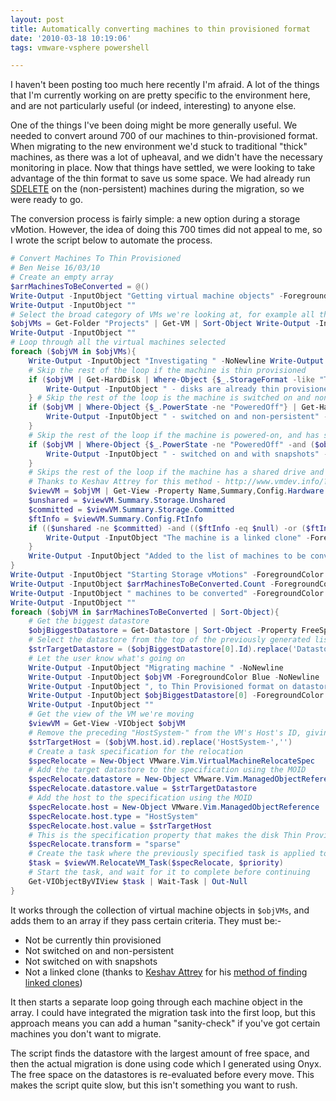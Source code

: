 ```yaml
---
layout: post
title: Automatically converting machines to thin provisioned format
date: '2010-03-18 10:19:06'
tags: vmware-vsphere powershell

---
```



I haven't been posting too much here recently I'm afraid. A lot of the things that I'm currently working on are pretty specific to the environment here, and are not particularly useful (or indeed, interesting) to anyone else.

One of the things I've been doing might be more generally useful. We needed to convert around 700 of our machines to thin-provisioned format. When migrating to the new environment we'd stuck to traditional "thick" machines, as there was a lot of upheaval, and we didn't have the necessary monitoring in place. Now that things have settled, we were looking to take advantage of the thin format to save us some space. We had already run [SDELETE](http://localhost:4000/2009/10/28/using-sdelete-to-maximise-the-amount-of-disk-space-reclaimed-during-conversion-to-thin-provisioned-disks.html/) on the (non-persistent) machines during the migration, so we were ready to go.

The conversion process is fairly simple: a new option during a storage vMotion. However, the idea of doing this 700 times did not appeal to me, so I wrote the script below to automate the process.

```powershell
# Convert Machines To Thin Provisioned
# Ben Neise 16/03/10
# Create an empty array
$arrMachinesToBeConverted = @()
Write-Output -InputObject "Getting virtual machine objects" -ForegroundColor Blue
Write-Output -InputObject ""
# Select the broad category of VMs we're looking at, for example all the machines in a specific blue folder
$objVMs = Get-Folder "Projects" | Get-VM | Sort-Object Write-Output -InputObject "Generating list of candidates" -ForegroundColor Blue
Write-Output -InputObject ""
# Loop through all the virtual machines selected
foreach ($objVM in $objVMs){
    Write-Output -InputObject "Investigating " -NoNewline Write-Output -InputObject $objVM -ForegroundColor Blue -NoNewline
    # Skip the rest of the loop if the machine is thin provisioned
    if ($objVM | Get-HardDisk | Where-Object {$_.StorageFormat -like "Thin"}){
        Write-Output -InputObject " - disks are already thin provisioned" -ForegroundColor DarkGray continue
    } # Skip the rest of the loop is the machine is switched on and non-persistent
    if ($objVM | Where-Object {$_.PowerState -ne "PoweredOff"} | Get-HardDisk | Where-Object {$_.Persistence -notlike "IndependentPersistent"}){
        Write-Output -InputObject " - switched on and non-persistent" -ForegroundColor DarkGray continue
    }
    # Skip the rest of the loop if the machine is powered-on, and has snapshots
    if ($objVM | Where-Object {$_.PowerState -ne "PoweredOff" -and ($objVM | Get-Snapshot)}) {
        Write-Output -InputObject " - switched on and with snapshots" -ForegroundColor DarkGray continue
    } 
    # Skips the rest of the loop if the machine has a shared drive and is not set up as fault tolerant (indicating that it's a Linked Clone) 
    # Thanks to Keshav Attrey for this method - http://www.vmdev.info/?p=546) 
    $viewVM = $objVM | Get-View -Property Name,Summary,Config.Hardware.Device
    $unshared = $viewVM.Summary.Storage.Unshared
    $committed = $viewVM.Summary.Storage.Committed
    $ftInfo = $viewVM.Summary.Config.FtInfo 
    if (($unshared -ne $committed) -and (($ftInfo -eq $null) -or ($ftInfo.InstanceUuids.Length -le 1))){
        Write-Output -InputObject "The machine is a linked clone" -ForegroundColor DarkGray continue
    }
    Write-Output -InputObject "Added to the list of machines to be converted" $arrMachinesToBeConverted += $objVM
}
Write-Output -InputObject "Starting Storage vMotions" -ForegroundColor Blue
Write-Output -InputObject $arrMachinesToBeConverted.Count -ForegroundColor Blue -NoNewline
Write-Output -InputObject " machines to be converted" -ForegroundColor DarkGray
Write-Output -InputObject ""
foreach ($objVM in $arrMachinesToBeConverted | Sort-Object){
    # Get the biggest datastore
    $objBiggestDatastore = Get-Datastore | Sort-Object -Property FreeSpaceMB -Descending
    # Select the datastore from the top of the previously generated list (index 0) and remove the preceeding "Datastore-" from it's ID to give us the MOID
    $strTargetDatastore = ($objBiggestDatastore[0].Id).replace('Datastore-','')
    # Let the user know what's going on
    Write-Output -InputObject "Migrating machine " -NoNewline 
    Write-Output -InputObject $objVM -ForegroundColor Blue -NoNewline
    Write-Output -InputObject ", to Thin Provisioned format on datastore " -NoNewline
    Write-Output -InputObject $objBiggestDatastore[0] -ForegroundColor Blue -NoNewline
    Write-Output -InputObject "" 
    # Get the view of the VM we're moving
    $viewVM = Get-View -VIObject $objVM
    # Remove the preceding "HostSystem-" from the VM's Host's ID, giving us the Host's MOID
    $strTargetHost = ($objVM.host.id).replace('HostSystem-','')
    # Create a task specification for the relocation
    $specRelocate = New-Object VMware.Vim.VirtualMachineRelocateSpec
    # Add the target datastore to the specification using the MOID
    $specRelocate.datastore = New-Object VMware.Vim.ManagedObjectReference $specRelocate.datastore.type = "Datastore"
    $specRelocate.datastore.value = $strTargetDatastore
    # Add the host to the specification using the MOID
    $specRelocate.host = New-Object VMware.Vim.ManagedObjectReference
    $specRelocate.host.type = "HostSystem"
    $specRelocate.host.value = $strTargetHost 
    # This is the specification property that makes the disk Thin Provisioned
    $specRelocate.transform = "sparse" 
    # Create the task where the previously specified task is applied to the view of the target VM
    $task = $viewVM.RelocateVM_Task($specRelocate, $priority) 
    # Start the task, and wait for it to complete before continuing
    Get-VIObjectByVIView $task | Wait-Task | Out-Null
}

```

It works through the collection of virtual machine objects in `$objVMs`, and adds them to an array if they pass certain criteria. They must be:-

- Not be currently thin provisioned
- Not switched on and non-persistent
- Not switched on with snapshots
- Not a linked clone (thanks to [Keshav Attrey](http://www.vmdev.info/?page_id=2) for his [method of finding linked clones](http://www.vmdev.info/?p=546))

It then starts a separate loop going through each machine object in the array. I could have integrated the migration task into the first loop, but this approach means you can add a human "sanity-check" if you've got certain machines you don't want to migrate.

The script finds the datastore with the largest amount of free space, and then the actual migration is done using code which I generated using Onyx. The free space on the datastores is re-evaluated before every move. This makes the script quite slow, but this isn't something you want to rush.